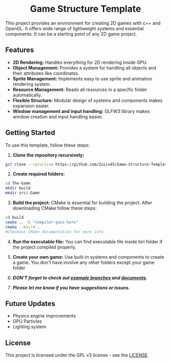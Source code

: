 <h1 align="center">
    Game Structure Template
</h1>

This project provides an environment for creating 2D games with c++ and OpenGL. It offers wide range of lightweight systems and essential components. It can be a starting point of any 2D game project.

## Features
* **2D Rendering:** Handles everything for 2D rendering inside GPU.
* **Object Management:** Provides a system for handling all objects and their attributes like coordinates.
* **Sprite Management:** Implements easy to use sprite and animation rendering system.
* **Resource Management:** Reads all resources in a specific folder automatically.
* **Flexible Structure:** Modular design of systems and components makes expansion easier.
* **Window management and input handling:** GLFW3 library makes window creation and input handling easier.

## Getting Started
To use this template, follow these steps:

1. **Clone the repository recursively:** 
```bash
git clone --recursive https://github.com/Zuiix45/Game-Structure-Template.git
```

2. **Create required folders:**
```bash
cd The-Game
mkdir build
mkdir src/.Game
```

3. **Build the project:** CMake is essential for building the project.
After downloading CMake follow these steps:
```bash
cd build
cmake .. -G "compiler-goes-here"
cmake --build .
#Checkout CMake documentation for more info
```

4. **Run the executable file:** You can find executable file inside bin folder if the project compiled properly.

5. **Create your own game:** Use built-in systems and components to create a game. You don't have involve any other folders except your game folder

6. ***DON'T forget to check out [example branches](https://github.com/Zuiix45/Game-Structure-Template/tree/example-1) and [documents](https://docs.google.com/document/d/1-xHisD3rndT31Uj1_URGL3GEwytmkYkRCA825woLIGc/edit?usp=sharing).***

7. ***Please let me know if you have suggestions or issues.***

## Future Updates
* Physics engine improvements
* GPU Particles
* Lighting system

## License
This project is licensed under the GPL v3 license - see the [LICENSE](https://github.com/Zuiix45/Game-Structure-Template/blob/master/LICENSE)
